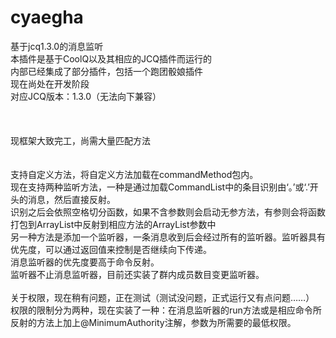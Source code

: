 # cyaegha
基于jcq1.3.0的消息监听<br>
本插件是基于CoolQ以及其相应的JCQ插件而运行的<br>
内部已经集成了部分插件，包括一个跑团骰娘插件<br>
现在尚处在开发阶段<br>
对应JCQ版本：1.3.0（无法向下兼容）<br>
<br><br><br>
现框架大致完工，尚需大量匹配方法
<br><br><br>
支持自定义方法，将自定义方法加载在commandMethod包内。<br>
现在支持两种监听方法，一种是通过加载CommandList中的条目识别由‘。’或‘.’开头的消息，然后直接反射。<br>
识别之后会依照空格切分函数，如果不含参数则会启动无参方法，有参则会将函数打包到ArrayList中反射到相应方法的ArrayList参数中<br>
另一种方法是添加一个监听器，一条消息收到后会经过所有的监听器。监听器具有优先度，可以通过返回值来控制是否继续向下传递。<br>
消息监听器的优先度要高于命令反射。<br>
监听器不止消息监听器，目前还实装了群内成员数目变更监听器。<br>
<br>
关于权限，现在稍有问题，正在测试（测试没问题，正式运行又有点问题……）<br>
权限的限制分为两种，现在实装了一种：在消息监听器的run方法或是相应命令所反射的方法上加上@MinimumAuthority注解，参数为所需要的最低权限。
